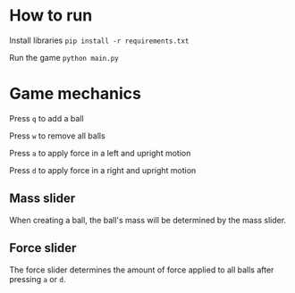 # How to run

Install libraries
`pip install -r requirements.txt`

Run the game
`python main.py`

# Game mechanics

Press `q` to add a ball

Press `w` to remove all balls

Press `a` to apply force in a left and upright motion

Press `d` to apply force in a right and upright motion

## Mass slider
When creating a ball, the ball's mass will be determined by the mass slider.

## Force slider
The force slider determines the amount of force applied to all balls after pressing `a` or `d`.

